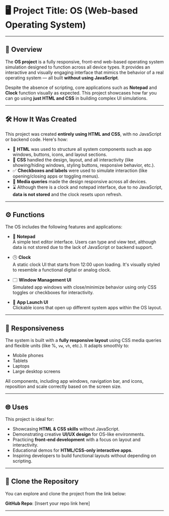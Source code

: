 # 🖥️ Project Title: OS (Web-based Operating System)

---

## 📌 Overview

The **OS project** is a fully responsive, front-end web-based operating system simulation designed to function across all device types. It provides an interactive and visually engaging interface that mimics the behavior of a real operating system — all built **without using JavaScript**.

Despite the absence of scripting, core applications such as **Notepad** and **Clock** function visually as expected. This project showcases how far you can go using **just HTML and CSS** in building complex UI simulations.

---

## 🛠️ How It Was Created

This project was created **entirely using HTML and CSS**, with no JavaScript or backend code. Here's how:

- 📄 **HTML** was used to structure all system components such as app windows, buttons, icons, and layout sections.
- 🎨 **CSS** handled the design, layout, and all interactivity (like showing/hiding windows, styling buttons, responsive behavior, etc.).
- ✅ **Checkboxes and labels** were used to simulate interaction (like opening/closing apps or toggling menus).
- 📱 **Media queries** made the design responsive across all devices.
- ⌛ Although there is a clock and notepad interface, due to no JavaScript, **data is not stored** and the clock resets upon refresh.

---

## ⚙️ Functions

The OS includes the following features and applications:

- 📝 **Notepad**  
  A simple text editor interface. Users can type and view text, although data is not stored due to the lack of JavaScript or backend support.

- 🕒 **Clock**  
  A static clock UI that starts from 12:00 upon loading. It's visually styled to resemble a functional digital or analog clock.

- 🗔 **Window Management UI**  
  Simulated app windows with close/minimize behavior using only CSS toggles or checkboxes for interactivity.

- 📱 **App Launch UI**  
  Clickable icons that open up different system apps within the OS layout.

---

## 📱 Responsiveness

The system is built with a **fully responsive layout** using CSS media queries and flexible units (like %, `vw`, `vh`, etc.). It adapts smoothly to:

- Mobile phones  
- Tablets  
- Laptops  
- Large desktop screens  

All components, including app windows, navigation bar, and icons, reposition and scale correctly based on the screen size.

---

## 🌐 Uses

This project is ideal for:

- Showcasing **HTML & CSS skills** without JavaScript.
- Demonstrating creative **UI/UX design** for OS-like environments.
- Practicing **front-end development** with a focus on layout and interactivity.
- Educational demos for **HTML/CSS-only interactive apps**.
- Inspiring developers to build functional layouts without depending on scripting.

---

## 🔗 Clone the Repository

You can explore and clone the project from the link below:

**GitHub Repo**: [Insert your repo link here]

---
